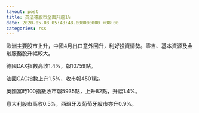 ```yaml
---
layout: post
title: 英法德股市全面升逾1%
date: 2020-05-08 05:48:48.000000000 +08:00
categories: rss
---
```


歐洲主要股市上升，中國4月出口意外回升，利好投資情勢。零售、基本資源及金融服務股升幅較大。

德國DAX指數高收1.4%，報10759點。

法國CAC指數上升1.5%，收市報4501點。

英國富時100指數收市報5935點，上升82點，升幅1.4%。

意大利股市高收0.5%，西班牙及葡萄牙股市亦升0.9%。
